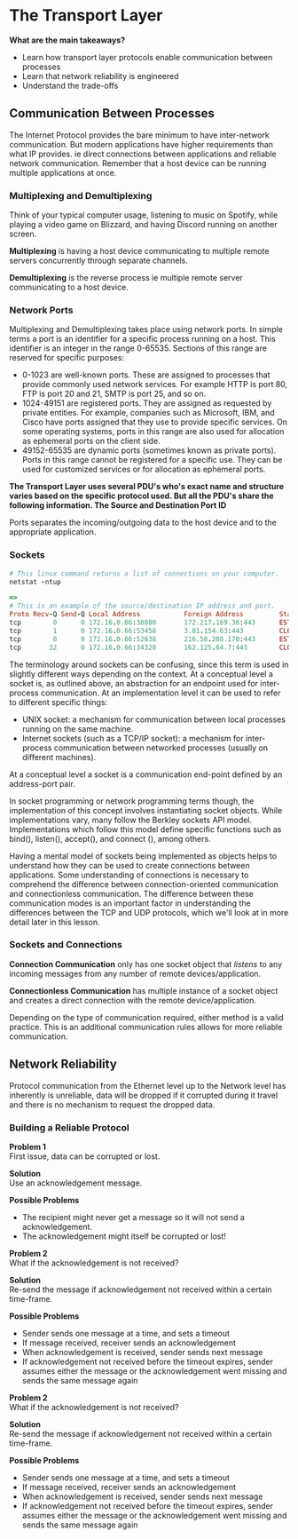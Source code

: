 # The Transport Layer

**What are the main takeaways?**
- Learn how transport layer protocols enable communication between processes
- Learn that network reliability is engineered
- Understand the trade-offs

## Communication Between Processes
The Internet Protocol provides the bare minimum to have inter-network
communication. But modern applications have higher requirements than what IP
provides. ie direct connections between applications and reliable network
communication. Remember that a host device can be running multiple applications
at once.

### Multiplexing and Demultiplexing
Think of your typical computer usage, listening to music on Spotify, while playing
a video game on Blizzard, and having Discord running on another screen.

**Multiplexing** is having a host device communicating to multiple remote servers
concurrently through separate channels.

**Demultiplexing** is the reverse process ie multiple remote server communicating
to a host device.

### Network Ports
Multiplexing and Demultiplexing takes place using network ports. In simple terms
a port is an identifier for a specific process running on a host. This identifier
is an integer in the range 0-65535. Sections of this range are reserved for
specific purposes:

- 0-1023 are well-known ports. These are assigned to processes that provide
commonly used network services. For example HTTP is port 80, FTP is port 20 and
21, SMTP is port 25, and so on.
- 1024-49151 are registered ports. They are assigned as requested by private
entities. For example, companies such as Microsoft, IBM, and Cisco have ports
assigned that they use to provide specific services. On some operating systems,
ports in this range are also used for allocation as ephemeral ports on the client
side.
- 49152-65535 are dynamic ports (sometimes known as private ports). Ports in this
range cannot be registered for a specific use. They can be used for customized
services or for allocation as ephemeral ports.

**The Transport Layer uses several PDU's who's exact name and structure varies based on the specific protocol used. But all the PDU's share the following information. The Source and Destination Port ID**

Ports separates the incoming/outgoing data to the host device and to the appropriate application.

### Sockets
```ruby
# This linux command returns a list of connections on your computer.
netstat -ntup

=>
# This is an example of the source/destination IP address and port.
Proto Recv-Q Send-Q Local Address           Foreign Address         State       PID/Program name
tcp        0      0 172.16.0.66:38880       172.217.169.36:443      ESTABLISHED 4180/chrome --type=
tcp        1      0 172.16.0.66:53458       3.81.154.63:443         CLOSE_WAIT  3118/dropbox
tcp        0      0 172.16.0.66:52638       216.58.208.170:443      ESTABLISHED 4180/chrome --type=
tcp       32      0 172.16.0.66:34320       162.125.64.7:443        CLOSE_WAIT  3118/dropbox
```

The terminology around sockets can be confusing, since this term is used in slightly different ways depending on the context. At a conceptual level a socket is, as outlined above, an abstraction for an endpoint used for inter-process communication. At an implementation level it can be used to refer to different specific things:
- UNIX socket: a mechanism for communication between local processes running on
  the same machine.
- Internet sockets (such as a TCP/IP socket): a mechanism for inter-process
  communication between networked processes (usually on different machines).

At a conceptual level a socket is a communication end-point defined by an address-port pair.

In socket programming or network programming terms though, the implementation of
this concept involves instantiating socket objects. While implementations vary,
many follow the Berkley sockets API model. Implementations which follow this
model define specific functions such as bind(), listen(), accept(), and connect
(), among others.

Having a mental model of sockets being implemented as objects helps to understand
how they can be used to create connections between applications. Some
understanding of connections is necessary to comprehend the difference between
connection-oriented communication and connectionless communication. The
difference between these communication modes is an important factor in
understanding the differences between the TCP and UDP protocols, which we'll look
at in more detail later in this lesson.

### Sockets and Connections

**Connection Communication** only has one socket object that *listens* to any incoming messages from any number of remote devices/application.

**Connectionless Communication** has multiple instance of a socket object and creates a direct connection with the remote device/application.

Depending on the type of communication required, either method is a valid practice. This is an additional communication rules allows for more reliable communication.

## Network Reliability
Protocol communication from the Ethernet level up to the Network level has inherently is unreliable, data will be dropped if it corrupted during it travel and there is no mechanism to request the dropped data.

### Building a Reliable Protocol

**Problem 1**</br>
First issue, data can be corrupted or lost.

**Solution**</br>
Use an acknowledgement message.

**Possible Problems**</br>
- The recipient might never get a message so it will not send a acknowledgement.
- The acknowledgement might itself be corrupted or lost!

**Problem 2**</br>
What if the acknowledgement is not received?

**Solution**</br>
Re-send the message if acknowledgement not received within a certain time-frame.

**Possible Problems**</br>
- Sender sends one message at a time, and sets a timeout
- If message received, receiver sends an acknowledgement
- When acknowledgement is received, sender sends next message
- If acknowledgement not received before the timeout expires, sender assumes either the message or the acknowledgement went missing and sends the same message again

**Problem 2**</br>
What if the acknowledgement is not received?

**Solution**</br>
Re-send the message if acknowledgement not received within a certain time-frame.

**Possible Problems**</br>
- Sender sends one message at a time, and sets a timeout
- If message received, receiver sends an acknowledgement
- When acknowledgement is received, sender sends next message
- If acknowledgement not received before the timeout expires, sender assumes either the message or the acknowledgement went missing and sends the same message again

